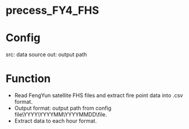 # precess_FY4_FHS

# Config
src: data source
out: output path

# Function
* Read FengYun satellite FHS files and extract fire point data into .csv format.
* Output format: output path from config file\YYYY\YYYYMM\YYYYMMDD\file.
* Extract data to each hour format.
